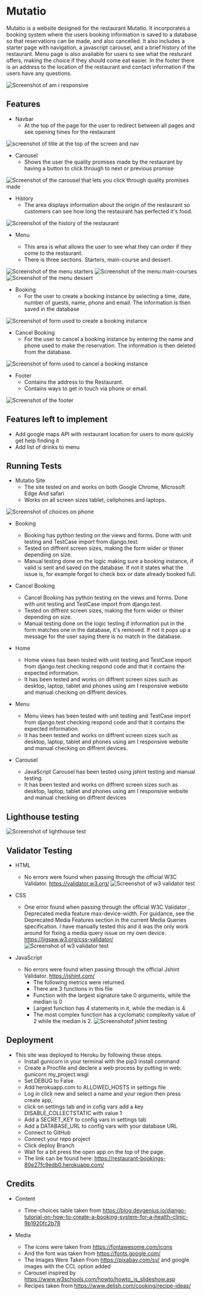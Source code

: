 # Mutatio

Mutatio is a website designed for the restaurant Mutatio. It incorporates a booking system where the users booking information is saved to a database so that reservations can be made, and also cancelled. It also includes a starter page with navigation, a javascript carousel, and a brief history of the restaurant. Menu page is also available for users to see what the resturant offers, making the choice if they should come eat easier. In the footer there is an address to the location of the restaurant and contact information if the users have any questions. 

![Screenshot of am i responsive](/static/images/am_i_responsive_mutatio.png "check responsiveness on diffrent screen sizes")

## Features

- Navbar 
    - At the top of the page for the user to redirect between all pages and see opening times for the restaurant

![screenshot of title at the top of the screen and nav](/static/images/nav_screenshot.png "Navbar")

- Carousel 
    - Shows the user the quality promises made by the restaurant by having a button to click through to next or previous promise

![Screenshot of the carousel that lets you click through quality promises made](/static/images/java_carousel.png "promises carousel")


- History 
    - The area displays information about the origin of the restaurant so customers can see how long the restaurant has perfected it's food.

![Screenshot of the history of the restaurant](/static/images/history_mutatio.png "history of the restaurant")

- Menu

    - This area is what allows the user to see what they can order if they come to the restaurant.
    - There is three sections. Starters, main-course and dessert.  

![Screenshot of the menu starters](/static/images/starters_mutatio.png "menu starters")
![Screenshot of the menu main-courses](/static/images/main_course_mutatio.png "menu main-courses")
![Screenshot of the menu dessert](/static/images/dessert_mutatio.png "menu dessert")



- Booking
    - For the user to create a booking instance by selecting a time, date, number of guests, name, phone and email. The information is then saved in the database

![Screenshot of form used to create a booking instance](/static/images/booking_mutatio.png "booking form")

-  Cancel Booking
    - For the user to cancel a booking instance by entering the name and phone used to make the reservation. The information is then deleted from the database.

![Screenshot of form used to cancel a booking instance](/static/images/cancel_reservation.png "cancel reservation form")

- Footer 
    - Contains the address to the Restaurant.
    - Contains ways to get in touch via phone or email. 

![Screenshot of the footer](/static/images/footer_mutatio.png "Footer with address and get in touch section ")

## Features left to implement
- Add google maps API with restaurant location for users to more quickly get help finding it
- Add list of drinks to menu 

## Running Tests
- Mutatio Site
    - The site tested on and works on both Google Chrome,  Microsoft Edge  And safari 
    - Works on all screen sizes tablet, cellphones and laptops.

![Screenshot of choices on phone](/static/images/small_phone.png "choices as seen on or phone")

- Booking
    - Booking has python testing on the views and forms. Done with unit testing and TestCase import from django.test. 
    - Tested on diffrent screen sizes, making the form wider or thiner depending on size. 
    - Manual testing done on the logic making sure a booking instance, if valid is sent and saved on the database. If not it states what the issue is, for example forgot to check box or date already booked full. 

- Cancel Booking
    - Cancel Booking has python testing on the views and forms. Done with unit testing and TestCase import from django.test.
    - Tested on diffrent screen sizes, making the form wider or thiner depending on size. 
    - Manual testing done on the logic testing if information put in the form matches one in the database, it's removed. If not it pops up a message for the user saying there is no match in the database.

- Home
    - Home views has been tested with unit testing and TestCase import from django.test checking respond code and that it contains the expected information.
    - It has been tested and works on diffrent screen sizes such as desktop, laptop, tablet and phones using am I responsive website and manual checking on diffrent devices.

- Menu
    - Menu views has been tested with unit testing and TestCase import from django.test checking respond code and that it contains the expected information.
    - It has been tested and works on diffrent screen sizes such as desktop, laptop, tablet and phones using am I responsive website and manual checking on diffrent devices.

- Carousel
    - JavaScript Carousel has been tested using jshint testing and manual testing. 
    - It has been tested and works on diffrent screen sizes such as desktop, laptop, tablet and phones using am I responsive website and manual checking on diffrent devices 

## Lighthouse testing
![Screenshot of lighthouse test](/static/images/lighthouse_testing.png "Result of lighthouse testing")

## Validator Testing 

- HTML 
    - No errors were found when passing through the official W3C Validator. https://validator.w3.org/
![Screenshot of w3 validator test](/static/images/html_testing.png "Result of w3 validator testing")

- CSS
    - One error found when passing through the official W3C Validator , Deprecated media feature max-device-width. For guidance, see the Deprecated Media Features section in the current Media Queries specification. I have manually tested this and it was the only work around for fixing a media query issue on my own device.
    https://jigsaw.w3.org/css-validator/
![Screenshot of w3 validator test](/static/images/css_testing.png "Result of w3 validator testing")


- JavaScript
    - No errors were found when passing through the official Jshint Validator. https://jshint.com/
        - The following metrics were returned.
        - There are 3 functions in this file
        - Function with the largest signature take 0 arguments, while the median is 0
        - Largest function has 4 statements in it, while the median is 4.
        - The most complex function has a cyclomatic complexity value of 2 while the median is 2.
![Screenshotof jshint testing](/static/images/jshint_testing.png " Result of Jshint testing")

## Deployment

- This site was deployed to Heroku by following these steps.
    - Install gunicorn in your terminal with the pip3 install command
    - Create a Procfile and declere a web process by putting in web: gunicorn my_project.wsgi
    - Set DEBUG to False 
    - Add herokuapp.com to ALLOWED_HOSTS in settings file
    - Log in click new and  select a name and your region then press create app,
    - click on settings tab and in cofig vars add a key DISABLE_COLLECTSTATIC with value 1
    - Add a SECRET_KEY to config vars in settings tab
    - Add a DATABASE_URL to config vars with your database URL
    - Connect to GitHub
    - Connect your repo project
    - Click deploy Branch
    - Wait for a bit press the open app on the top of the page.
    - The link can be found here: https://restaurant-bookings-80e27fc9edb0.herokuapp.com/
## Credits

- Content 
    - Time-choices table taken from https://blog.devgenius.io/django-tutorial-on-how-to-create-a-booking-system-for-a-health-clinic-9b1920fc2b78

- Media 
    - The icons were taken from https://fontawesome.com/icons
    - And the font was taken from https://fonts.google.com/
    - The Images Were Taken From https://pixabay.com/sv/ and google images with the CCL option added
    - Carousel inspired by https://www.w3schools.com/howto/howto_js_slideshow.asp
    - Recipes taken from https://www.delish.com/cooking/recipe-ideas/